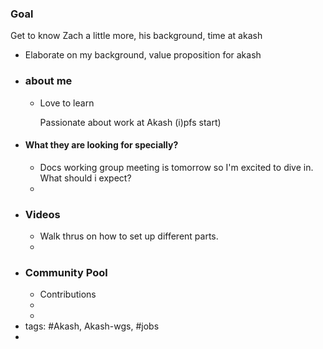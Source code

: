 ### Goal

Get to know Zach a little more, his background, time at akash
- Elaborate on my background, value proposition for akash
- ### about me
	- Love to learn 
	  
	  Passionate about work at Akash (i)pfs start)
- #### What they are looking for specially?
	- Docs working group meeting is tomorrow so I'm excited to dive in. What should i expect?
	-
- ### Videos
	- Walk thrus on how to set up different parts.
	-
- ### Community Pool
	- Contributions
	-
	-
- tags: #Akash, Akash-wgs, #jobs
-